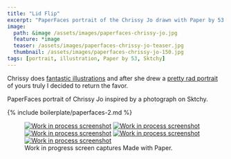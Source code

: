 ```yaml
---
title: "Lid Flip"
excerpt: "PaperFaces portrait of the Chrissy Jo drawn with Paper by 53 on an iPad."
image: 
  path: &image /assets/images/paperfaces-chrissy-jo.jpg 
  feature: *image
  teaser: /assets/images/paperfaces-chrissy-jo-teaser.jpg
  thumbnail: /assets/images/paperfaces-chrissy-jo-150.jpg
tags: [portrait, illustration, Paper by 53, Sktchy]
---
```


Chrissy does [fantastic illustrations](http://chrissyjo.com/) and after she drew a [pretty rad portrait](http://sktchy.com/aLFwUD) of yours truly I decided to return the favor.

PaperFaces portrait of Chrissy Jo inspired by a photograph on Sktchy.

{% include boilerplate/paperfaces-2.md %}

<figure class="third">
  <a href="/assets/images/paperfaces-chrissy-jo-process-1-lg.jpg"><img src="/assets/images/paperfaces-chrissy-jo-process-1-600.jpg" alt="Work in process screenshot"></a>
  <a href="/assets/images/paperfaces-chrissy-jo-process-2-lg.jpg"><img src="/assets/images/paperfaces-chrissy-jo-process-2-600.jpg" alt="Work in process screenshot"></a>
  <a href="/assets/images/paperfaces-chrissy-jo-process-3-lg.jpg"><img src="/assets/images/paperfaces-chrissy-jo-process-3-600.jpg" alt="Work in process screenshot"></a>
  <a href="/assets/images/paperfaces-chrissy-jo-process-4-lg.jpg"><img src="/assets/images/paperfaces-chrissy-jo-process-4-600.jpg" alt="Work in process screenshot"></a>
  <a href="/assets/images/paperfaces-chrissy-jo-process-5-lg.jpg"><img src="/assets/images/paperfaces-chrissy-jo-process-5-600.jpg" alt="Work in process screenshot"></a>
  <figcaption>Work in progress screen captures Made with Paper.</figcaption>
</figure>
